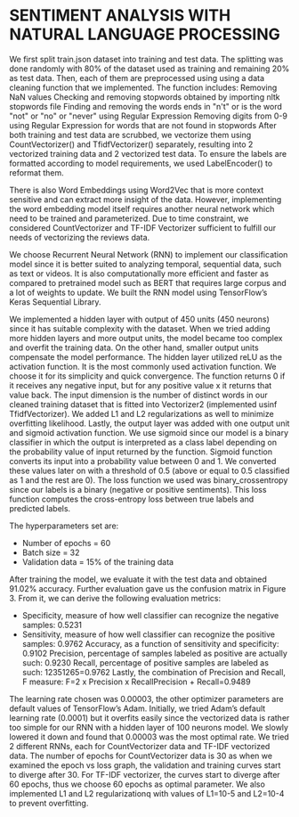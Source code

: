 # SENTIMENT ANALYSIS WITH NATURAL LANGUAGE PROCESSING

We first split train.json dataset into training and test data. The splitting was done randomly with 80% of the dataset used as training and remaining 20% as test data. Then, each of them are preprocessed using using a data cleaning function that we implemented. The function includes: 
Removing NaN values
Checking and removing stopwords obtained by importing nltk stopwords file
Finding and removing the words ends in "n't" or is the word "not" or "no" or "never" using Regular Expression
Removing digits from 0-9 using Regular Expression for words that are not found in stopwords
After both training and test data are scrubbed, we vectorize them using CountVectorizer() and TfidfVectorizer() separately, resulting into 2 vectorized training data and 2 vectorized test data. To ensure the labels are formatted according to model requirements, we used LabelEncoder() to reformat them.

There is also Word Embeddings using Word2Vec that is more context sensitive and can extract more insight of the data. However, implementing the word embedding model itself requires another neural network which need to be trained and parameterized. Due to time constraint, we considered CountVectorizer and TF-IDF Vectorizer sufficient to fulfill our needs of vectorizing the reviews data.

We choose Recurrent Neural Network (RNN) to implement our classification model since it is better suited to analyzing temporal, sequential data, such as text or videos. It is also computationally more efficient and faster as compared to pretrained model such as BERT that requires large corpus and a lot of weights to update. We built the RNN model using TensorFlow’s Keras Sequential Library.

We implemented a hidden layer with output of 450 units (450 neurons) since it has suitable complexity with the dataset. When we tried adding more hidden layers and more output units, the model became too complex and overfit the training data. On the other hand, smaller output units compensate the model performance. The hidden layer utilized reLU as the activation function. It is the most commonly used activation function. We choose it for its simplicity and quick convergence. The function returns 0 if it receives any negative input, but for any positive value x it returns that value back. The input dimension is the number of distinct words in our cleaned training dataset that is fitted into Vectorizer2 (implemented usinf TfidfVectorizer). We added L1 and L2 regularizations as well to minimize overfitting likelihood.
 Lastly, the output layer was added with one output unit and sigmoid activation function. We use sigmoid since our model is a binary classifier in which the output is interpreted as a class label depending on the probability value of input returned by the function. Sigmoid function converts its input into a probability value between 0 and 1. We converted these values later on with a threshold of 0.5 (above or equal to 0.5 classified as 1 and the rest are 0). The loss function we used was binary_crossentropy since our labels is a binary (negative or positive sentiments). This loss function computes the cross-entropy loss between true labels and predicted labels. 
 
The hyperparameters set are:
- Number of epochs = 60
- Batch size = 32
- Validation data = 15% of the training data

After training the model, we evaluate it with the test data and obtained 91.02% accuracy. Further evaluation gave us the confusion matrix in Figure 3. From it, we can derive the following evaluation metrics:
- Specificity, measure of how well classifier can recognize the negative samples: 0.5231 
- Sensitivity, measure of how well classifier can recognize the positive samples: 0.9762
Accuracy, as a function of sensitivity and specificity: 0.9102
Precision, percentage of samples labeled as positive are actually such: 0.9230
Recall, percentage of positive samples are labeled as such: 12351265=0.9762
Lastly, the combination of Precision and Recall, F measure: F=2 x Precision x RecallPrecision + Recall=0.9489 

The learning rate chosen was 0.00003, the other optimizer parameters are default values of TensorFlow’s Adam. Initially, we tried Adam’s default learning rate (0.0001) but it overfits easily since the vectorized data is rather too simple for our RNN with a hidden layer of 100 neurons model. We slowly lowered it down and found that 0.00003 was the most optimal rate.
We tried 2 different RNNs, each for CountVectorizer data and TF-IDF vectorized data. The number of epochs for CountVectorizer data is 30 as when we examined the epoch vs loss graph, the validation and training curves start to diverge after 30. For TF-IDF vectorizer, the curves start to diverge after 60 epochs, thus we choose 60 epochs as optimal parameter. We also implemented L1 and L2 regularizationq  with values of L1=10-5 and L2=10-4 to prevent overfitting.
